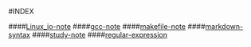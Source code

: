 #INDEX

####[Linux_io-note](https://github.com/yokay/Study-note-of-Linux/blob/master/Documention/Linux_iowr-note.md)
####[gcc-note](https://github.com/yokay/Study-note-of-Linux/blob/master/Documention/gcc-note.md)
####[makefile-note](https://github.com/yokay/Study-note-of-Linux/blob/master/Documention/makefile-note.md)
####[markdown-syntax](https://github.com/yokay/Study-note-of-Linux/blob/master/Documention/markdown-syntax.md)
####[study-note](https://github.com/yokay/Study-note-of-Linux/blob/master/Documention/study-note.md)
####[regular-expression](https://github.com/yokay/Study-note-of-Linux/blob/master/Documention/regular-expression.md)
